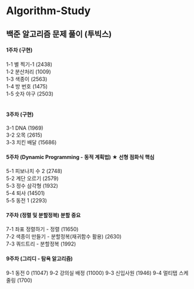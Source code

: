 # Algorithm-Study
## 백준 알고리즘 문제 풀이 (투빅스)

#### 1주차 (구현) <br>
1-1 별 찍기-1 (2438) <br>
1-2 분산처리 (1009) <br>
1-3 색종이 (2563) <br>
1-4 방 번호 (1475) <br>
1-5 숫자 야구 (2503) <br>
<br>
#### 3주차 (구현) <br>
3-1 DNA (1969) <br>
3-2 오목 (2615) <br>
3-3 치킨 배달 (15686) <br>

#### 5주차 (Dynamic Programming - 동적 계획법) ★ 선형 점화식 핵심 <br>
5-1 피보나치 수 2 (2748) <br>
5-2 계단 오르기 (2579) <br>
5-3 정수 삼각형 (1932) <br>
5-4 퇴사 (14501) <br>
5-5 동전 1 (2293) <br>

#### 7주차 (정렬 및 분할정복) 분할 중요 <br>
7-1 좌표 정렬하기 - 정렬 (11650) <br>
7-2 색종이 만들기 - 분할정복(재귀함수 활용) (2630) <br>
7-3 쿼드트리 - 분할정복 (1992) <br>

#### 9주차 (그리디 - 탐욕 알고리즘) <br>
9-1 동전 0 (11047)
9-2 강의실 배정 (11000)
9-3 신입사원 (1946)
9-4 멀티탭 스케줄링 (1700)
